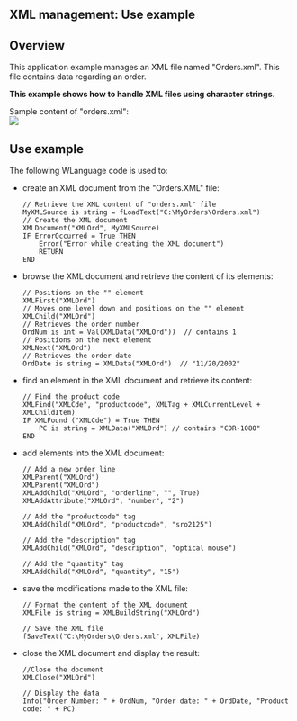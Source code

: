 
## XML management: Use example
			



<a name="NOTE1"></a>
<a name="NOTE1_1"></a>


## Overview
<a name="overview_ELTTEXTE000091"></a>
This application example manages an XML file named "Orders.xml". This file contains data regarding an order.

**This example shows how to handle XML files using character strings**.

Sample content of "orders.xml": <br>![](https://doc.pcsoft.fr/en-US/images/image.awp?langid=3&name=Fichier_XML.gif)


<a name="NOTE2"></a>
<a name="NOTE2_1"></a>


## Use example
<a name="use_example_ELTTEXTE000115"></a>
The following WLanguage code is used to: 

- create an XML document from the "Orders.XML" file:
	
	```wl
	// Retrieve the XML content of "orders.xml" file
	MyXMLSource is string = fLoadText("C:\MyOrders\Orders.xml")
	// Create the XML document
	XMLDocument("XMLOrd", MyXMLSource)
	IF ErrorOccurred = True THEN
		Error("Error while creating the XML document")
		RETURN
	END
	```


- browse the XML document and retrieve the content of its elements:
	
	```wl
	// Positions on the "" element
	XMLFirst("XMLOrd")
	// Moves one level down and positions on the "" element
	XMLChild("XMLOrd")
	// Retrieves the order number
	OrdNum is int = Val(XMLData("XMLOrd"))  // contains 1
	// Positions on the next element
	XMLNext("XMLOrd")
	// Retrieves the order date
	OrdDate is string = XMLData("XMLOrd")  // "11/20/2002"
	```


- find an element in the XML document and retrieve its content:
	
	```wl
	// Find the product code
	XMLFind("XMLCde", "productcode", XMLTag + XMLCurrentLevel + XMLChildItem)
	IF XMLFound ("XMLCde") = True THEN
		PC is string = XMLData("XMLOrd") // contains "CDR-1080"
	END
	```


- add elements into the XML document:
	
	```wl
	// Add a new order line
	XMLParent("XMLOrd")
	XMLParent("XMLOrd")
	XMLAddChild("XMLOrd", "orderline", "", True)
	XMLAddAttribute("XMLOrd", "number", "2")
	
	// Add the "productcode" tag
	XMLAddChild("XMLOrd", "productcode", "sro2125")
	
	// Add the "description" tag
	XMLAddChild("XMLOrd", "description", "optical mouse")
	
	// Add the "quantity" tag
	XMLAddChild("XMLOrd", "quantity", "15")
	```


- save the modifications made to the XML file:
	
	```wl
	// Format the content of the XML document
	XMLFile is string = XMLBuildString("XMLOrd")
	
	// Save the XML file
	fSaveText("C:\MyOrders\Orders.xml", XMLFile)
	```


- close the XML document and display the result:
	
	```wl
	//Close the document
	XMLClose("XMLOrd")
	
	// Display the data
	Info("Order Number: " + OrdNum, "Order date: " + OrdDate, "Product code: " + PC)
	```






